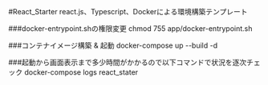 #React_Starter
react.js、Typescript、Dockerによる環境構築テンプレート

###docker-entrypoint.shの権限変更
chmod 755 app/docker-entrypoint.sh

###コンテナイメージ構築 & 起動
docker-compose up --build -d

###起動から画面表示まで多少時間がかかるので以下コマンドで状況を逐次チェック
docker-compose logs react_stater
